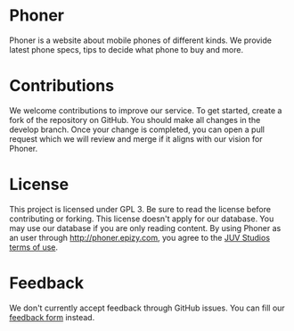  # Phoner
Phoner is a website about mobile phones of different kinds. We provide latest phone specs, tips to decide what phone to buy and more.

# Contributions
We welcome contributions to improve our service. To get started, create a fork of the repository on GitHub. You should make all changes in the develop branch. Once your change is completed, you can open a pull request which we will review and merge if it aligns with our vision for Phoner.

# License
This project is licensed under GPL 3. Be sure to read the license before contributing or forking. This license doesn't apply for our database. You may use our database if you are only reading content. By using Phoner as an user through http://phoner.epizy.com, you agree to the [JUV Studios terms of use](https://sway.office.com/s/5JnZ4XUEqVN7bAsB/embed).

# Feedback
We don't currently accept feedback through GitHub issues. You can fill our [feedback form](https://forms.office.com/Pages/ResponsePage.aspx?id=DQSIkWdsW0yxEjajBLZtrQAAAAAAAAAAAANAAfw8fV9UNFRGQ1JKUk9aU1dZU1A0TlVCUzdTN1c5MS4u) instead.
